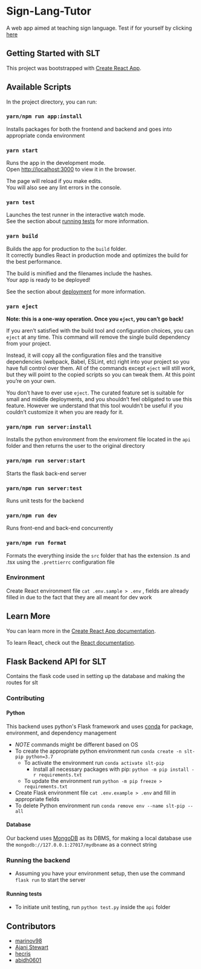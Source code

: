# Sign-Lang-Tutor
A web app aimed at teaching sign language. Test if for yourself by clicking [here](https://sign-lang-tutor.herokuapp.com/)

## Getting Started with SLT

This project was bootstrapped with [Create React App](https://github.com/facebook/create-react-app).

## Available Scripts

In the project directory, you can run:

### `yarn/npm run app:install`

Installs packages for both the frontend and backend and goes into appropriate conda environment

### `yarn start`

Runs the app in the development mode.\
Open [http://localhost:3000](http://localhost:3000) to view it in the browser.

The page will reload if you make edits.\
You will also see any lint errors in the console.

### `yarn test`

Launches the test runner in the interactive watch mode.\
See the section about [running tests](https://facebook.github.io/create-react-app/docs/running-tests) for more information.

### `yarn build`

Builds the app for production to the `build` folder.\
It correctly bundles React in production mode and optimizes the build for the best performance.

The build is minified and the filenames include the hashes.\
Your app is ready to be deployed!

See the section about [deployment](https://facebook.github.io/create-react-app/docs/deployment) for more information.

### `yarn eject`

**Note: this is a one-way operation. Once you `eject`, you can’t go back!**

If you aren’t satisfied with the build tool and configuration choices, you can `eject` at any time. This command will remove the single build dependency from your project.

Instead, it will copy all the configuration files and the transitive dependencies (webpack, Babel, ESLint, etc) right into your project so you have full control over them. All of the commands except `eject` will still work, but they will point to the copied scripts so you can tweak them. At this point you’re on your own.

You don’t have to ever use `eject`. The curated feature set is suitable for small and middle deployments, and you shouldn’t feel obligated to use this feature. However we understand that this tool wouldn’t be useful if you couldn’t customize it when you are ready for it.

### `yarn/npm run server:install`

Installs the python environment from the enviroment file located in the `api` folder and then returns the user to the original directory

### `yarn/npm run server:start`

Starts the flask back-end server

### `yarn/npm run server:test`

Runs unit tests for the backend

### `yarn/npm run dev`

Runs front-end and back-end concurrently

### `yarn/npm run format`

Formats the everything inside the `src` folder that has the extension .ts and .tsx using the `.prettierrc` configuration file

### Environment
Create React environment file `cat .env.sample > .env` , fields are already filled in due to the fact that they are all meant for dev work

## Learn More

You can learn more in the [Create React App documentation](https://facebook.github.io/create-react-app/docs/getting-started).

To learn React, check out the [React documentation](https://reactjs.org/).

## Flask Backend API for SLT
Contains the flask code used in setting up the database and making the routes for slt

### Contributing

#### Python

This backend uses python's Flask framework and uses [conda](https://docs.conda.io/en/latest/miniconda.html) for package, environment, and dependency management
- *NOTE* commands might be different based on OS 
- To create the appropriate python environment run `conda create -n slt-pip python=3.7`
	- To activate the environment run `conda activate slt-pip`
		- Install all necessary packages with pip: `python -m pip install -r requirements.txt`
	- To update the environment run `python -m pip freeze > requirements.txt`
- Create Flask environment file `cat .env.example > .env` and fill in appropriate fields
- To delete Python environment run `conda remove env --name slt-pip --all`

#### Database

Our backend uses [MongoDB](https://docs.mongodb.com/manual/installation/) as its DBMS, for making 
a local database use the `mongodb://127.0.0.1:27017/mydbname` as a connect string

### Running the backend
- Assuming you have your environment setup, then use the command `flask run` to start the server
#### Running tests
- To initiate unit testing, run `python test.py` inside the `api` folder


## Contributors
- [marinov98](https://github.com/marinov98)
- [Ajani Stewart](https://github.com/AjaniStewart)
- [hecris](https://github.com/hecris)
- [abidh0601](https://github.com/abidh0601)